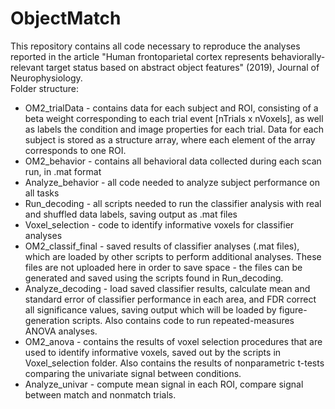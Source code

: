 # ObjectMatch

This repository contains all code necessary to reproduce the analyses reported in the article "Human frontoparietal cortex represents behaviorally-relevant target status based on abstract object features" (2019), Journal of Neurophysiology.\
Folder structure:
+ OM2_trialData - contains data for each subject and ROI, consisting of a beta weight corresponding to each trial event [nTrials x nVoxels], as well as labels the condition and image properties for each trial. Data for each subject is stored as a structure array, where each element of the array corresponds to one ROI. 
+ OM2_behavior - contains all behavioral data collected during each scan run, in .mat format
+ Analyze_behavior - all code needed to analyze subject performance on all tasks
+ Run_decoding - all scripts needed to run the classifier analysis with real and shuffled data labels, saving output as .mat files
+ Voxel_selection - code to identify informative voxels for classifier analyses
+ OM2_classif_final - saved results of classifier analyses (.mat files), which are loaded by other scripts to perform additional analyses. These files are not uploaded here in order to save space - the files can be generated and saved using the scripts found in Run_decoding.
+ Analyze_decoding - load saved classifier results, calculate mean and standard error of classifier performance in each area, and FDR correct all significance values, saving output which will be loaded by figure-generation scripts. Also contains code to run repeated-measures ANOVA analyses. 
+ OM2_anova - contains the results of voxel selection procedures that are used to identify informative voxels, saved out by the scripts in Voxel_selection folder. Also contains the results of nonparametric t-tests comparing the univariate signal between conditions.
+ Analyze_univar - compute mean signal in each ROI, compare signal between match and nonmatch trials.

